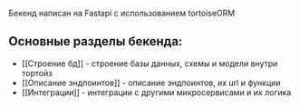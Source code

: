Бекенд написан на Fastapi с использованием tortoiseORM


## Основные разделы бекенда:
- [[Строение бд]] - строение базы данных, схемы и модели внутри тортойз
- [[Описание эндпоинтов]] - описание эндпоинтов, их url и функции
- [[Интеграции]] - интеграции с другими микросервисами и их логика